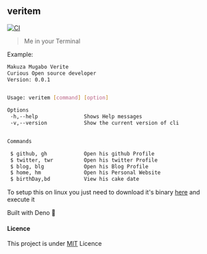 ## veritem

[![CI](https://github.com/makuzaverite/veritem/actions/workflows/ci.yml/badge.svg)](https://github.com/makuzaverite/veritem/actions/workflows/ci.yml)
>Me in your Terminal

Example:

```bash
Makuza Mugabo Verite
Curious Open source developer
Version: 0.0.1


Usage: veritem [command] [option]

Options
 -h,--help               Shows Help messages
 -v,--version            Show the current version of cli


Commands

 $ github, gh            Open his github Profile
 $ twitter, twr          Open his twitter Profile
 $ blog, blg             Open his Blog Profile
 $ home, hm              Open his Personal Website
 $ birthDay,bd           View his cake date
```

To setup this on linux you just need to download it's binary
[here](https://github.com/makuzaverite/veritem/blob/main/bin/veritem) and
execute it

Built with Deno 🦕

#### Licence

This project is under
[MIT](https://github.com/makuzaverite/veritem/blob/main/LICENSE) Licence
